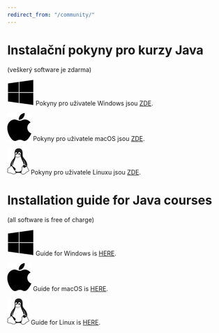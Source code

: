 ```yaml
---
redirect_from: "/community/"
---
```

Instalační pokyny pro kurzy Java
================================

(veškerý software je zdarma)

![](img/logo-windows.png)
Pokyny pro uživatele Windows jsou [ZDE](win/).

![](img/logo-mac.png)
Pokyny pro uživatele macOS jsou [ZDE](mac/).


![](img/logo-linux.png)
Pokyny pro uživatele Linuxu jsou [ZDE](linux/).


Installation guide for Java courses
===================================

(all software is free of charge)

![](img/logo-windows.png)
Guide for Windows is [HERE](win/index-eng.html).

![](img/logo-mac.png)
Guide for macOS is [HERE](mac/index-eng.html).

![](img/logo-linux.png)
Guide for Linux is [HERE](linux/index-eng.html).
